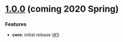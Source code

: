 # [1.0.0](https://github.com/meemaio) (coming 2020 Spring)

### Features

* **core:** initial release ([#1](https://github.com/meemaio/vue-meema/issues/1))
